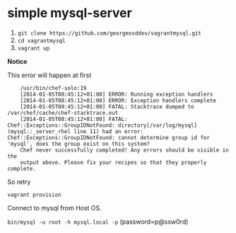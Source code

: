 # simple mysql-server

1. `git clone https://github.com/georgeosddev/vagrantmysql.git`
2. `cd vagrantmysql`
3. `vagrant up`

**Notice**

This error will happen at first

		/usr/bin/chef-solo:19
		[2014-01-05T08:45:12+01:00] ERROR: Running exception handlers
		[2014-01-05T08:45:12+01:00] ERROR: Exception handlers complete
		[2014-01-05T08:45:12+01:00] FATAL: Stacktrace dumped to /var/chef/cache/chef-stacktrace.out
		[2014-01-05T08:45:12+01:00] FATAL: Chef::Exceptions::GroupIDNotFound: directory[/var/log/mysql] (mysql::_server_rhel line 11) had an error: Chef::Exceptions::GroupIDNotFound: cannot determine group id for 'mysql', does the group exist on this system?
		Chef never successfully completed! Any errors should be visible in the
		output above. Please fix your recipes so that they properly complete.

So retry

`vagrant provision`

Connect to mysql from Host OS.

`bin/mysql -u root -h mysql.local -p` (password=p@ssw0rd)

